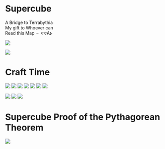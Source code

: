 # Supercube

A Bridge to Terrabythia  <br>
My gift to Whoever can <br>
Read this Map ··· 𐤀⦡A⦠  <br>


![](supercube.jpg)

![](puzzle-supercube.png)

# Craft Time 

![](supercube-01.jpg)
![](supercube-02.jpg)
![](supercube-03.jpg)
![](supercube-04.jpg)
![](supercube-05.jpg)
![](supercube-06.jpg)
![](supercube-07.jpg)

![](unassembled-supercube.jpg)
![](tritek-ramp-01.jpg)
![](tritek-ramp-02.jpg)

# Supercube Proof of the Pythagorean Theorem

![](proof/01.jpg) 

<!--
![](proof/02.jpg) 
 
Supercube from Paper Straws

![](proof/03.jpg) 
![](proof/04.jpg) 
![](proof/05.jpg) 
![](proof/06.jpg) 
![](proof/07.jpg) 
![](proof/08.jpg) 
![](proof/09.jpg) 
![](proof/10.jpg) 
![](proof/11.jpg) 
![](proof/12.jpg) 


# THE CAY

This is neat.

How to fold a box.

Extremely rough prototype of a  <br>
<br>
<br> 
Crinkle Cut Supercube -- also known as

Aphantasia Makes It Harder to Visualize

Your Past And Future

![](resources/01.jpg)
![](resources/02.jpg)
![](resources/03.jpg)
![](resources/04.jpg)
![](resources/05.jpg)
![](resources/06.jpg)
![](resources/07.jpg)
![](resources/08.jpg)
![](resources/09.jpg)
![](resources/10.jpg)
![](resources/11.jpg)
![](resources/12.jpg)
![](resources/13.jpg)
![](resources/14.jpg)
![](resources/15.jpg)
![](resources/16.jpg)
![](resources/17.jpg)
![](resources/18.jpg)
![](resources/19.jpg)
![](resources/20.jpg)
![](resources/21.jpg)
![](resources/22.jpg)
![](resources/23.jpg)
![](resources/24.jpg)
![](resources/25.jpg)
![](resources/26.jpg)
![](resources/27.jpg)
![](resources/28.jpg)
![](resources/29.jpg)
![](resources/30.jpg)
![](resources/31.jpg)
-->
